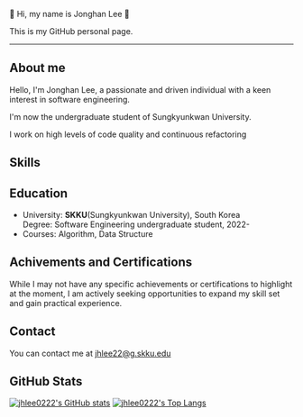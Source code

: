 🙂 Hi, my name is Jonghan Lee 🙂 

This is my GitHub personal page.
***

## About me
Hello, I'm Jonghan Lee, a passionate and driven individual with a keen interest in software engineering.

I'm now the undergraduate student of Sungkyunkwan University.

I work on high levels of code quality and continuous refactoring

## Skills


## Education
* University: **SKKU**(Sungkyunkwan University), South Korea  
  Degree: Software Engineering undergraduate student, 2022-
* Courses: Algorithm, Data Structure


## Achivements and Certifications
While I may not have any specific achievements or certifications to highlight at the moment, I am actively seeking opportunities to expand my skill set and gain practical experience.

## Contact
You can contact me at [jhlee22@g.skku.edu](jhlee22@g.skku.edu)

## GitHub Stats
[![jhlee0222's GitHub stats](https://github-readme-stats.vercel.app/api?username=jhlee0222&show_icons=true&theme=solarized-light)](https://github.com/jhlee0222)
[![jhlee0222's Top Langs](https://github-readme-stats.vercel.app/api/top-langs/?username=jhlee0222&theme=solarized-light)](https://github.com/jhlee0222)
